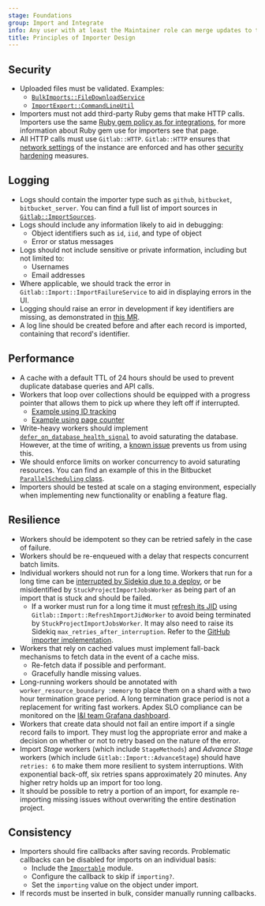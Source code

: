 ```yaml
---
stage: Foundations
group: Import and Integrate
info: Any user with at least the Maintainer role can merge updates to this content. For details, see https://docs.gitlab.com/development/development_processes/#development-guidelines-review.
title: Principles of Importer Design
---
```


## Security

- Uploaded files must be validated. Examples:
  - [`BulkImports::FileDownloadService`](https://gitlab.com/gitlab-org/gitlab/-/blob/cd4a880cbb2bc56b3a55f14c1d8370f4385319db/app/services/bulk_imports/file_download_service.rb#L38-46)
  - [`ImportExport::CommandLineUtil`](https://gitlab.com/gitlab-org/gitlab/blob/139690b3aeac69675119ce70f17f70bc1753de48/lib/gitlab/import_export/command_line_util.rb#L134)
- Importers must not add third-party Ruby gems that make HTTP calls.
  Importers use the same
  [Ruby gem policy as for integrations](../integrations/_index.md#no-ruby-gems-that-make-http-calls), for more information about Ruby gem use for importers see that page.
- All HTTP calls must use `Gitlab::HTTP`.
  `Gitlab::HTTP` ensures that [network settings](../../security/webhooks.md) of the instance
  are enforced and has other [security hardening](../../security/webhooks.md#enforce-dns-rebinding-attack-protection) measures.

## Logging

- Logs should contain the importer type such as `github`, `bitbucket`, `bitbucket_server`. You can find a full list of import sources in [`Gitlab::ImportSources`](https://gitlab.com/gitlab-org/gitlab/-/blob/master/lib/gitlab/import_sources.rb#L12).
- Logs should include any information likely to aid in debugging:
  - Object identifiers such as `id`, `iid`, and type of object
  - Error or status messages
- Logs should not include sensitive or private information, including but not limited to:
  - Usernames
  - Email addresses
- Where applicable, we should track the error in `Gitlab::Import::ImportFailureService` to aid in displaying errors in the UI.
- Logging should raise an error in development if key identifiers are missing, as demonstrated in [this MR](https://gitlab.com/gitlab-org/gitlab/-/merge_requests/139469).
- A log line should be created before and after each record is imported, containing that record's identifier.

## Performance

- A cache with a default TTL of 24 hours should be used to prevent duplicate database queries and API calls.
- Workers that loop over collections should be equipped with a progress pointer that allows them to pick up where they left off if interrupted.
  - [Example using ID tracking](https://gitlab.com/gitlab-org/gitlab/-/merge_requests/134229)
  - [Example using page counter](https://gitlab.com/gitlab-org/gitlab/-/merge_requests/139775)
- Write-heavy workers should implement [`defer_on_database_health_signal`](../sidekiq/_index.md#deferring-sidekiq-workers) to avoid saturating the database. However, at the time of writing, a [known issue](https://gitlab.com/gitlab-org/gitlab/-/issues/429871#note_1738917399) prevents us from using this.
- We should enforce limits on worker concurrency to avoid saturating resources. You can find an example of this in the Bitbucket [`ParallelScheduling` class](https://gitlab.com/gitlab-org/gitlab/blob/3254590fd2105fcd995f0ccb5e0b3e214c9a59c6/lib/gitlab/bitbucket_import/parallel_scheduling.rb#L76).
- Importers should be tested at scale on a staging environment, especially when implementing new functionality or enabling a feature flag.

## Resilience

- Workers should be idempotent so they can be retried safely in the case of failure.
- Workers should be re-enqueued with a delay that respects concurrent batch limits.
- Individual workers should not run for a long time. Workers that run for a long time can be [interrupted by Sidekiq due to a deploy](../github_importer.md#increasing-sidekiq-interrupts), or be misidentified by `StuckProjectImportJobsWorker` as being part of an import that is stuck and should be failed.
  - If a worker must run for a long time it must [refresh its JID](https://gitlab.com/gitlab-org/gitlab/-/issues/431936) using `Gitlab::Import::RefreshImportJidWorker` to avoid being terminated by `StuckProjectImportJobsWorker`. It may also need to raise its Sidekiq `max_retries_after_interruption`. Refer to the [GitHub importer implementation](../github_importer.md#increasing-sidekiq-interrupts).
- Workers that rely on cached values must implement fall-back mechanisms to fetch data in the event of a cache miss.
  - Re-fetch data if possible and performant.
  - Gracefully handle missing values.
- Long-running workers should be annotated with `worker_resource_boundary :memory` to place them on a shard with a two hour termination grace period. A long termination grace period is not a replacement for writing fast workers. Apdex SLO compliance can be monitored on the [I&I team Grafana dashboard](https://dashboards.gitlab.net/d/stage-groups-detail-import_and_integrate/b57e3a54-0277-50ff-a67e-4b69c1349274?from=now-7d&orgId=1).
- Workers that create data should not fail an entire import if a single record fails to import. They must log the appropriate error and make a decision on whether or not to retry based on the nature of the error.
- Import _Stage_ workers (which include `StageMethods`) and _Advance Stage_ workers (which include `Gitlab::Import::AdvanceStage`) should have `retries: 6` to make them more resilient to system interruptions. With exponential back-off, six retries spans approximately 20 minutes. Any higher retry holds up an import for too long.
- It should be possible to retry a portion of an import, for example re-importing missing issues without overwriting the entire destination project.

## Consistency

- Importers should fire callbacks after saving records. Problematic callbacks can be disabled for imports on an individual basis:
  - Include the [`Importable`](https://gitlab.com/gitlab-org/gitlab/blob/15b878e27e8188e9d22755fd648f75de313f012f/app/models/concerns/importable.rb) module.
  - Configure the callback to skip if `importing?`.
  - Set the `importing` value on the object under import.
- If records must be inserted in bulk, consider manually running callbacks.
